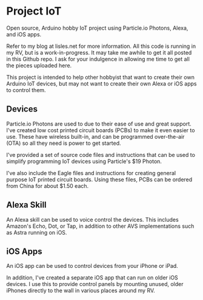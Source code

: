 # Project IoT
Open source, Arduino hobby IoT project using Particle.io Photons,
Alexa, and iOS apps.

Refer to my blog at lisles.net for more information.
All this code is running in my RV, but is a work-in-progress.
It may take me awhile to get it all posted in this Github repo.
I ask for your indulgence in allowing me time to get
all the pieces uploaded here.

This project is intended to help other hobbyist that want to create
their own Arduino IoT devices, but may not want to create their own
Alexa or iOS apps to control them.

## Devices
Particle.io Photons are used to due to their ease of use and great
support. I've created low cost printed circuit boards (PCBs) to make
it even easier to use. These have wireless built-in, and can be programmed
over-the-air (OTA) so all they need is power to get started.

I've provided a set of source code files and instructions
that can be used to simplify
programming IoT devices using Particle's $19 Photon.

I've also include the Eagle files and instructions for creating
general purpose IoT printed circuit boards. Using these files,
PCBs can be ordered from China for about $1.50 each.

## Alexa Skill
An Alexa skill can be used to voice control the devices.
This includes Amazon's Echo, Dot, or Tap, in addition to other
AVS implementations such as Astra running on iOS.

## iOS Apps
An iOS app can be used to control devices from your iPhone or iPad.

In addition, I've created a separate iOS app that can run on older
iOS devices. I use this to provide control panels by mounting unused,
older iPhones directly to the wall in various places around my RV.
